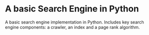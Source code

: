 # A basic Search Engine in Python

A basic search engine implementation in Python. Includes key search engine components: a crawler, an index and a page rank algorithm.
